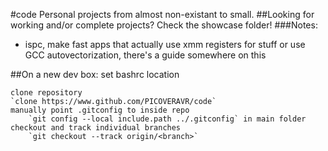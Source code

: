 #code
Personal projects from almost non-existant to small.
##Looking for working and/or complete projects?
Check the showcase folder!
###Notes:
- ispc, make fast apps that actually use xmm registers for stuff
	or use GCC autovectorization, there's a guide somewhere on this

##On a new dev box:
	set bashrc location
	
	clone repository
	`clone https://www.github.com/PICOVERAVR/code`
	manually point .gitconfig to inside repo
		`git config --local include.path ../.gitconfig` in main folder
	checkout and track individual branches
		`git checkout --track origin/<branch>`
	
